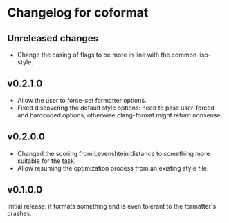 # Changelog for coformat

## Unreleased changes

* Change the casing of flags to be more in line with the common lisp-style.

## v0.2.1.0

* Allow the user to force-set formatter options.
* Fixed discovering the default style options: need to pass user-forced and hardcoded options,
  otherwise clang-format might return nonsense.

## v0.2.0.0

* Changed the scoring from Levenshtein distance to something more suitable for the task.
* Allow resuming the optimization process from an existing style file.

## v0.1.0.0

Initial release: it formats something and is even tolerant to the formatter's crashes.
